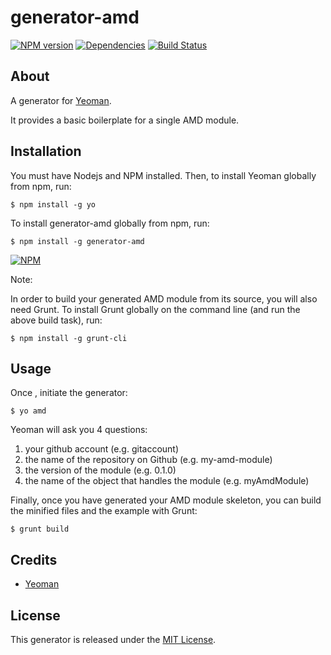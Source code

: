 generator-amd 
=============

[![NPM version](https://badge.fury.io/js/generator-amd.png)](http://badge.fury.io/js/generator-amd)
[![Dependencies](https://david-dm.org/t1st3/generator-amd.png)](https://david-dm.org/t1st3/generator-amd)
[![Build Status](https://travis-ci.org/T1st3/generator-amd.png?branch=master)](https://travis-ci.org/T1st3/generator-amd)


About
-----------

A generator for [Yeoman](http://yeoman.io).

It provides a basic boilerplate for a single AMD module.



Installation
-----------

You must have Nodejs and NPM installed. Then, to install Yeoman globally from npm, run:

```
$ npm install -g yo
```

To install generator-amd globally from npm, run:

```
$ npm install -g generator-amd
```

[![NPM](https://nodei.co/npm/generator-amd.png?compact=true)](https://nodei.co/npm/generator-amd/)


Note:

In order to build your generated AMD module from its source, you will also need Grunt. To install Grunt globally on the command line (and run the above build task), run:

```
$ npm install -g grunt-cli
```



Usage
-----------

Once , initiate the generator:

```
$ yo amd
```

Yeoman will ask you 4 questions:

1. your github account (e.g. gitaccount)
2. the name of the repository on Github (e.g. my-amd-module)
3. the version of the module (e.g. 0.1.0)
4. the name of the object that handles the module (e.g. myAmdModule)



Finally, once you have generated your AMD module skeleton, you can build the minified files and the example with Grunt:

```
$ grunt build
```


Credits
-----------

* [Yeoman](http://yeoman.io)



License
-----------

This generator is released under the [MIT License](https://github.com/T1st3/generator-amd/blob/master/LICENSE).
